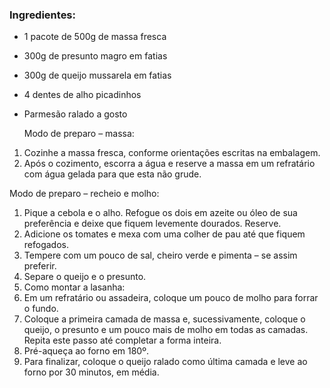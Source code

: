 ### 	Ingredientes:

- 1 pacote de 500g de massa fresca

- 300g de presunto magro em fatias

- 300g de queijo mussarela em fatias

- 4 dentes de alho picadinhos

- Parmesão ralado a gosto

  Modo de preparo – massa:

1. Cozinhe a massa fresca, conforme orientações escritas na embalagem.
2. Após o cozimento, escorra a água e reserve a massa em um refratário com água gelada para que esta não grude.

Modo de preparo – recheio e molho:

1. Pique a cebola e o alho. Refogue os dois em azeite ou óleo de sua preferência e deixe que fiquem levemente dourados. Reserve.
2. Adicione os tomates e mexa com uma colher de pau até que fiquem refogados.
3. Tempere com um pouco de sal, cheiro verde e pimenta – se assim preferir.
4. Separe o queijo e o presunto.
5. Como montar a lasanha:
6. Em um refratário ou assadeira, coloque um pouco de molho para forrar o fundo.
7. Coloque a primeira camada de massa e, sucessivamente, coloque o queijo, o presunto e um pouco mais de molho em todas as camadas. Repita este passo até completar a forma inteira.
8. Pré-aqueça ao forno em 180º.
9. Para finalizar, coloque o queijo ralado como última camada e leve ao forno por 30 minutos, em média.